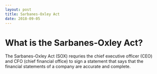 ```yaml
---
layout: post
title: Sarbanes-Oxley Act
date: 2018-09-05
---
```


# What is the Sarbanes-Oxley Act?

The Sarbanes-Oxley Act (SOX) requries the chief executive officer (CEO) and CFO (chief financial office) to sign a statement that says that the financial statements of a company are accurate and complete.
